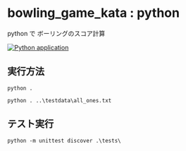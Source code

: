 # bowling_game_kata : python

python で ボーリングのスコア計算

[![Python application](https://github.com/steelpipe75/bowling_game_kata/actions/workflows/python-app.yml/badge.svg)](https://github.com/steelpipe75/bowling_game_kata/actions/workflows/python-app.yml)

## 実行方法

```
python .
```

```
python . ..\testdata\all_ones.txt   
```

## テスト実行

```
python -m unittest discover .\tests\
```

